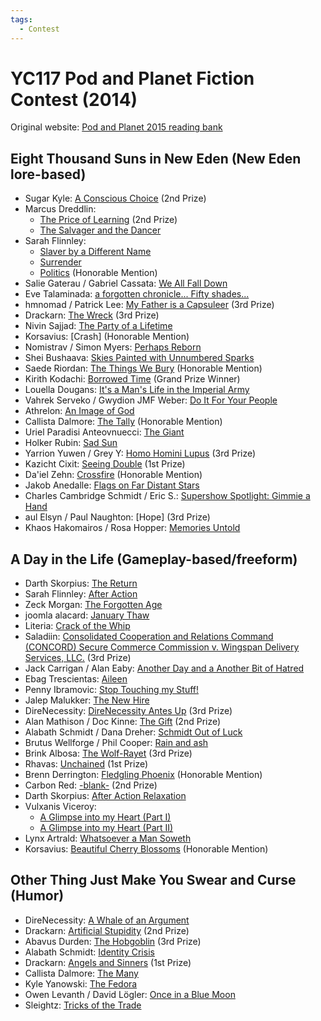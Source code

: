 ```yaml
---
tags:
  - Contest
---
```


# YC117 Pod and Planet Fiction Contest (2014)

Original website: [Pod and Planet 2015 reading bank](https://podandplanet.wixsite.com/podandplanet/2014-entries)

## Eight Thousand Suns in New Eden (New Eden lore-based)

- Sugar Kyle: [A Conscious Choice]() (2nd Prize)
- Marcus Dreddlin:
    - [The Price of Learning]() (2nd Prize)
    - [The Salvager and the Dancer]()
- Sarah Flinnley:
    - [Slaver by a Different Name]()
    - [Surrender]()
    - [Politics]() (Honorable Mention)
- Salie Gaterau / Gabriel Cassata: [We All Fall Down]()
- Eve Talaminada: [a forgotten chronicle... Fifty shades...]()
- hmnomad / Patrick Lee: [My Father is a Capsuleer]() (3rd Prize)
- Drackarn: [The Wreck]() (3rd Prize)
- Nivin Sajjad: [The Party of a Lifetime]()
- Korsavius: [Crash] (Honorable Mention)
- Nomistrav / Simon Myers: [Perhaps Reborn]()
- Shei Bushaava: [Skies Painted with Unnumbered Sparks]()
- Saede Riordan: [The Things We Bury]() (Honorable Mention)
- Kirith Kodachi: [Borrowed Time]() (Grand Prize Winner)
- Louella Dougans: [It's a Man's Life in the Imperial Army]()
- Vahrek Serveko / Gwydion JMF Weber: [Do It For Your People]()
- Athrelon: [An Image of God]()
- Callista Dalmore: [The Tally]() (Honorable Mention)
- Uriel Paradisi Anteovnuecci: [The Giant]()
- Holker Rubin: [Sad Sun]()
- Yarrion Yuwen / Grey Y: [Homo Homini Lupus]() (3rd Prize)
- Kazicht Cixit: [Seeing Double]() (1st Prize)
- Da'iel Zehn: [Crossfire]() (Honorable Mention)
- Jakob Anedalle: [Flags on Far Distant Stars]()
- Charles Cambridge Schmidt / Eric S.: [Supershow Spotlight: Gimmie a Hand]()
- aul Elsyn / Paul Naughton: [Hope] (3rd Prize)
- Khaos Hakomairos / Rosa Hopper: [Memories Untold]()


## A Day in the Life (Gameplay-based/freeform)

- Darth Skorpius: [The Return]()
- Sarah Flinnley: [After Action]()
- Zeck Morgan: [The Forgotten Age]()
- joomla alacard: [January Thaw]()
- Literia: [Crack of the Whip]()
- Saladiin: [Consolidated Cooperation and Relations Command (CONCORD) Secure Commerce Commission v. Wingspan Delivery Services, LLC.]() (3rd Prize)
- Jack Carrigan / Alan Eaby: [Another Day and a Another Bit of Hatred]()
- Ebag Trescientas: [Aileen]()
- Penny Ibramovic: [Stop Touching my Stuff!]()
- Jalep Malukker: [The New Hire]()
- DireNecessity: [DireNecessity Antes Up]() (3rd Prize)
- Alan Mathison / Doc Kinne: [The Gift]() (2nd Prize)
- Alabath Schmidt / Dana Dreher: [Schmidt Out of Luck]()
- Brutus Wellforge / Phil Cooper: [Rain and ash]()
- Brink Albosa: [The Wolf-Rayet]() (3rd Prize)
- Rhavas: [Unchained]() (1st Prize)
- Brenn Derrington: [Fledgling Phoenix]() (Honorable Mention)
- Carbon Red: [-blank-]() (2nd Prize)
- Darth Skorpius: [After Action Relaxation]()
- Vulxanis Viceroy:
    - [A Glimpse into my Heart (Part I)]()
    - [A Glimpse into my Heart (Part II)]()
- Lynx Artrald: [Whatsoever a Man Soweth]()
- Korsavius: [Beautiful Cherry Blossoms]() (Honorable Mention)


## Other Thing Just Make You Swear and Curse (Humor)

- DireNecessity: [A Whale of an Argument]()
- Drackarn: [Artificial Stupidity]() (2nd Prize)
- Abavus Durden: [The Hobgoblin]() (3rd Prize)
- Alabath Schmidt: [Identity Crisis]()
- Drackarn: [Angels and Sinners]() (1st Prize)
- Callista Dalmore: [The Many]()
- Kyle Yanowski: [The Fedora]()
- Owen Levanth / David Lögler: [Once in a Blue Moon]()
- Sleightz: [Tricks of the Trade]()

 

